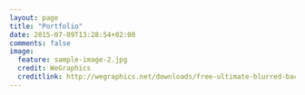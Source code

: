 ```yaml
---
layout: page
title: "Portfolio"
date: 2015-07-09T13:28:54+02:00
comments: false
image:
  feature: sample-image-2.jpg
  credit: WeGraphics
  creditlink: http://wegraphics.net/downloads/free-ultimate-blurred-background-pack/
---
```

